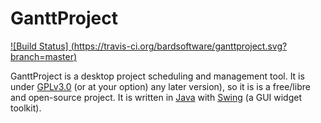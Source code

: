 GanttProject
============
[![Build Status] (https://travis-ci.org/bardsoftware/ganttproject.svg?branch=master)](https://travis-ci.org/bardsoftware/ganttproject)

GanttProject is a desktop project scheduling and management tool.
It is under [GPLv3.0](https://www.gnu.org/licenses/gpl.html) (or at your option) any later version), so it is is a free/libre and open-source project.
It is written in [Java](https://en.wikipedia.org/wiki/Java_%28programming_language%29) with [Swing](https://en.wikipedia.org/wiki/Swing_%28Java%29) (a GUI widget toolkit).
